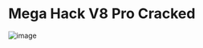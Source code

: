 # Mega Hack V8 Pro Cracked



![image](https://github.com/user-attachments/assets/9aab0296-85c2-4588-b5ab-4d2613b1d2c1)
